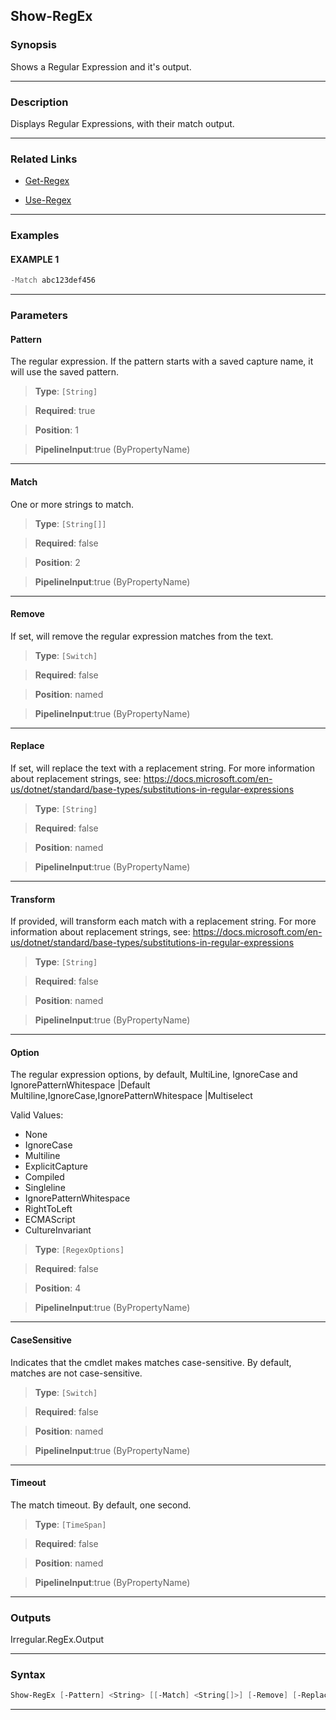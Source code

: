 
Show-RegEx
----------
### Synopsis
Shows a Regular Expression and it's output.

---
### Description

Displays Regular Expressions, with their match output.

---
### Related Links
* [Get-Regex](Get-Regex.md)



* [Use-Regex](Use-Regex.md)



---
### Examples
#### EXAMPLE 1
```PowerShell
-Match abc123def456
```

---
### Parameters
#### **Pattern**

The regular expression.  If the pattern starts with a saved capture name, it will use the saved pattern.



> **Type**: ```[String]```

> **Required**: true

> **Position**: 1

> **PipelineInput**:true (ByPropertyName)



---
#### **Match**

One or more strings to match.



> **Type**: ```[String[]]```

> **Required**: false

> **Position**: 2

> **PipelineInput**:true (ByPropertyName)



---
#### **Remove**

If set, will remove the regular expression matches from the text.



> **Type**: ```[Switch]```

> **Required**: false

> **Position**: named

> **PipelineInput**:true (ByPropertyName)



---
#### **Replace**

If set, will replace the text with a replacement string.
For more information about replacement strings, see:
https://docs.microsoft.com/en-us/dotnet/standard/base-types/substitutions-in-regular-expressions



> **Type**: ```[String]```

> **Required**: false

> **Position**: named

> **PipelineInput**:true (ByPropertyName)



---
#### **Transform**

If provided, will transform each match with a replacement string.
For more information about replacement strings, see:
https://docs.microsoft.com/en-us/dotnet/standard/base-types/substitutions-in-regular-expressions



> **Type**: ```[String]```

> **Required**: false

> **Position**: named

> **PipelineInput**:true (ByPropertyName)



---
#### **Option**

The regular expression options, by default, MultiLine, IgnoreCase and IgnorePatternWhitespace
|Default Multiline,IgnoreCase,IgnorePatternWhitespace
|Multiselect



Valid Values:

* None
* IgnoreCase
* Multiline
* ExplicitCapture
* Compiled
* Singleline
* IgnorePatternWhitespace
* RightToLeft
* ECMAScript
* CultureInvariant



> **Type**: ```[RegexOptions]```

> **Required**: false

> **Position**: 4

> **PipelineInput**:true (ByPropertyName)



---
#### **CaseSensitive**

Indicates that the cmdlet makes matches case-sensitive. By default, matches are not case-sensitive.



> **Type**: ```[Switch]```

> **Required**: false

> **Position**: named

> **PipelineInput**:true (ByPropertyName)



---
#### **Timeout**

The match timeout.  By default, one second.



> **Type**: ```[TimeSpan]```

> **Required**: false

> **Position**: named

> **PipelineInput**:true (ByPropertyName)



---
### Outputs
Irregular.RegEx.Output


---
### Syntax
```PowerShell
Show-RegEx [-Pattern] <String> [[-Match] <String[]>] [-Remove] [-Replace <String>] [-Transform <String>] [[-Option] {None | IgnoreCase | Multiline | ExplicitCapture | Compiled | Singleline | IgnorePatternWhitespace | RightToLeft | ECMAScript | CultureInvariant}] [-CaseSensitive] [-Timeout <TimeSpan>] [<CommonParameters>]
```
---


